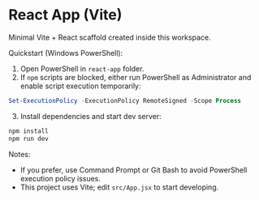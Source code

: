 # React App (Vite)

Minimal Vite + React scaffold created inside this workspace.

Quickstart (Windows PowerShell):

1. Open PowerShell in `react-app` folder.
2. If `npm` scripts are blocked, either run PowerShell as Administrator and enable script execution temporarily:

```powershell
Set-ExecutionPolicy -ExecutionPolicy RemoteSigned -Scope Process
```

3. Install dependencies and start dev server:

```powershell
npm install
npm run dev
```

Notes:
- If you prefer, use Command Prompt or Git Bash to avoid PowerShell execution policy issues.
- This project uses Vite; edit `src/App.jsx` to start developing.
